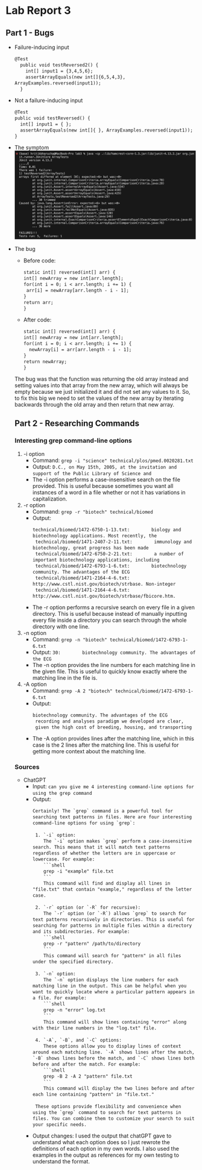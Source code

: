 # Lab Report 3

## Part 1 - Bugs
* Failure-inducing input
  ```
  @Test
    public void testReversed2() {
      int[] input1 = {3,4,5,6};
      assertArrayEquals(new int[]{6,5,4,3}, ArrayExamples.reversed(input1));
    }
  ```
* Not a failure-inducing input
  ```
  @Test
  public void testReversed() {
    int[] input1 = { };
    assertArrayEquals(new int[]{ }, ArrayExamples.reversed(input1));
  }
  ```
* The symptom
  ![Image](symptomImage.png)
* The bug
  - Before code:
     ```
     static int[] reversed(int[] arr) {
    int[] newArray = new int[arr.length];
    for(int i = 0; i < arr.length; i += 1) {
      arr[i] = newArray[arr.length - i - 1];
    }
    return arr;
    }
     ```
  - After code:
    ```
    static int[] reversed(int[] arr) {
    int[] newArray = new int[arr.length];
    for(int i = 0; i < arr.length; i += 1) {
      newArray[i] = arr[arr.length - i - 1];
    }
    return newArray;
    }
    ```
  The bug was that the function was returning the old array
  instead and setting values into that array from the new array,
  which will always be empty because we just initialized it
  and did not set any values to it. So, to fix this big we need to
  set the values of the new array by iterating backwards through the
  old array and then return that new array.

  ## Part 2 - Researching Commands
  ### Interesting grep command-line options
  1. -i option
      * Command: `grep -i "science" technical/plos/pmed.0020281.txt`
      * Output: `D.C., on May 15th, 2005, at the invitation and support of the Public Library of Science and`
      * The -i option performs a case-insensitive search on the file provided.
        This is useful because sometimes you want all instances of a word in a file whether or not it has variations in capitalization.
  2. -r option
     * Command: `grep -r "biotech" technical/biomed`
     * Output:
       ```
       technical/biomed/1472-6750-1-13.txt:        biology and biotechnology applications. Most recently, the
        technical/biomed/1471-2407-2-11.txt:        immunology and biotechnology, great progress has been made
        technical/biomed/1472-6750-2-21.txt:        a number of important biotechnology applications, including
        technical/biomed/1472-6793-1-6.txt:        biotechnology community. The advantages of the ECG
        technical/biomed/1471-2164-4-6.txt:        http://www.cstl.nist.gov/biotech/strbase. Non-integer
        technical/biomed/1471-2164-4-6.txt:        http://www.cstl.nist.gov/biotech/strbase/fbicore.htm.
       ```
     * The -r option performs a recursive search on every file in a given directory.
       This is useful because instead of manually inputting every file inside a directory
       you can search through the whole directory with one line.
  4. -n option
     * Command: `grep -n "biotech" technical/biomed/1472-6793-1-6.txt`
     * Output: `30:        biotechnology community. The advantages of the ECG`
     * The -n option provides the line numbers for each matching line in the given file.
       This is useful to quickly know exactly where the matching line in the file is.
  6. -A option
     * Command: `grep -A 2 "biotech" technical/biomed/1472-6793-1-6.txt`
     * Output:
       ```
       biotechnology community. The advantages of the ECG
        recording and analyses paradigm we developed are clear,
        given the high cost of breeding, housing, and transporting
       ```
     * The -A option provides lines after the matching line, which in this case
       is the 2 lines after the matching line. This is useful for getting more context
       about the matching line.
 
  ### Sources
  * ChatGPT
     - Input: `can you give me 4 interesting command-line options for using the grep command`
     - Output:
       ```
       Certainly! The `grep` command is a powerful tool for searching text patterns in files. Here are four interesting command-line options for using `grep`:

        1. `-i` option:
           The `-i` option makes `grep` perform a case-insensitive search. This means that it will match text patterns regardless of whether the letters are in uppercase or lowercase. For example:
           ```shell
           grep -i "example" file.txt
           ```
           This command will find and display all lines in "file.txt" that contain "example," regardless of the letter case.
        
        2. `-r` option (or `-R` for recursive):
           The `-r` option (or `-R`) allows `grep` to search for text patterns recursively in directories. This is useful for searching for patterns in multiple files within a directory and its subdirectories. For example:
           ```shell
           grep -r "pattern" /path/to/directory
           ```
           This command will search for "pattern" in all files under the specified directory.
        
        3. `-n` option:
           The `-n` option displays the line numbers for each matching line in the output. This can be helpful when you want to quickly locate where a particular pattern appears in a file. For example:
           ```shell
           grep -n "error" log.txt
           ```
           This command will show lines containing "error" along with their line numbers in the "log.txt" file.
        
        4. `-A`, `-B`, and `-C` options:
           These options allow you to display lines of context around each matching line. `-A` shows lines after the match, `-B` shows lines before the match, and `-C` shows lines both before and after the match. For example:
           ```shell
           grep -B 2 -A 2 "pattern" file.txt
           ```
           This command will display the two lines before and after each line containing "pattern" in "file.txt."
        
        These options provide flexibility and convenience when using the `grep` command to search for text patterns in files. You can combine them to customize your search to suit your specific needs.
       ```
    - Output changes:
       I used the output that chatGPT gave to understand what each option does so
      I just rewrote the definitions of each option in my own words. I also used
      the examples in the output as references for my own testing to understand the format.

     
  
